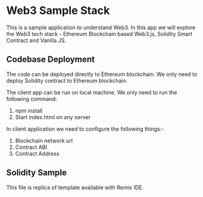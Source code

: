 # Web3 Sample Stack
This is a sample application to understand Web3. In this app we will explore the Web3 tech stack - Ethereum Blockchain based Web3.js, Solidity Smart Contract and Vanilla JS.

## Codebase Deployment
The code can be deployed directly to Ethereum blockchain. 
We only need to deploy Solidity contract to Ethereum blockchain. 

The client app can be run on local machine. We only need to run the following command:
1. npm install
2. Start index.html on any server

In client application we need to configure the following things:-
1. Blockchain network url 
2. Contract ABI
3. Contract Address 

## Solidity Sample
This file is replica of template available with Remix IDE.


